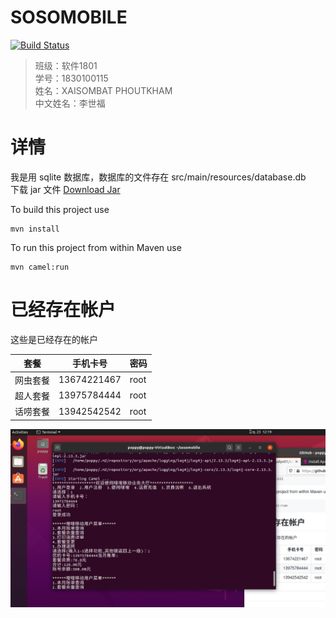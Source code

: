 SOSOMOBILE
=========================

[![Build Status](https://travis-ci.org/joemccann/dillinger.svg?branch=master)](https://github.com/poppyalyx01/sosomobile/releases/tag/1.0)

> 班级：软件1801\
> 学号：1830100115\
> 姓名：XAISOMBAT PHOUTKHAM\
> 中文姓名：李世福

# 详情
我是用 sqlite 数据库，数据库的文件存在 src/main/resources/database.db\
下载 jar 文件 [Download Jar](https://github.com/poppyalyx01/sosomobile/releases)

To build this project use

    mvn install

To run this project from within Maven use
    
    mvn camel:run

# 已经存在帐户

这些是已经存在的帐户

| 套餐 | 手机卡号 | 密码 |
| ------ | ------ | ------ |
|网虫套餐| 13674221467 | root |
|超人套餐| 13975784444 | root |
|话唠套餐| 13942542542 | root |

![alt text](https://github.com/poppyalyx01/sosomobile/blob/master/img01.jpg?raw=true)
